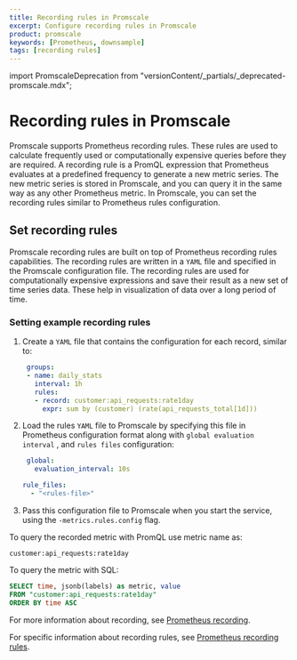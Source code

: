 ```yaml
---
title: Recording rules in Promscale
excerpt: Configure recording rules in Promscale
product: promscale
keywords: [Prometheus, downsample]
tags: [recording rules]
---
```


import PromscaleDeprecation from "versionContent/_partials/_deprecated-promscale.mdx";

# Recording rules in Promscale

<PromscaleDeprecation />

Promscale supports Prometheus recording rules. These rules
are used to calculate frequently used or computationally expensive queries
before they are required. A recording rule is a PromQL expression that
Prometheus evaluates at a predefined frequency to generate a new metric series.
The new metric series is stored in Promscale, and you can query it in the same
way as any other Prometheus metric. In Promscale, you can set the recording
rules similar to Prometheus rules configuration.

## Set recording rules

Promscale recording rules are built on top of Prometheus recording rules capabilities. The recording rules are written in a `YAML` file and specified in the Promscale configuration file.
The recording rules are used for computationally expensive expressions and save
their result as a new set of time series data. These help in visualization of
data over a long period of time.

<Procedure>

### Setting example recording rules

1.  Create a `YAML` file that contains the configuration for each record,
    similar to:

    ```yaml
     groups:
     - name: daily_stats
       interval: 1h
       rules:
       - record: customer:api_requests:rate1day
         expr: sum by (customer) (rate(api_requests_total[1d]))
    ```

1.  Load the rules `YAML` file to Promscale by specifying this file in
    Prometheus configuration format along with `global evaluation interval`
    , and `rules files` configuration:

    ```yaml
     global:
       evaluation_interval: 10s

    rule_files:
      - "<rules-file>"
    ```

1.  Pass this configuration file to Promscale when you start the service,
     using the `-metrics.rules.config` flag.

</Procedure>

To query the recorded metric with PromQL use metric name as:

```promql
customer:api_requests:rate1day
```

To query the metric with SQL:

```sql
SELECT time, jsonb(labels) as metric, value
FROM "customer:api_requests:rate1day"
ORDER BY time ASC
```

For more information about recording, see [Prometheus recording][prometheus-recording].

For specific information about recording rules, see [Prometheus recording
rules][prometheus-recording-rules].

[prometheus-recording]: https://prometheus.io/docs/practices/rules/
[prometheus-recording-rules]: https://prometheus.io/docs/prometheus/latest/configuration/recording_rules/
